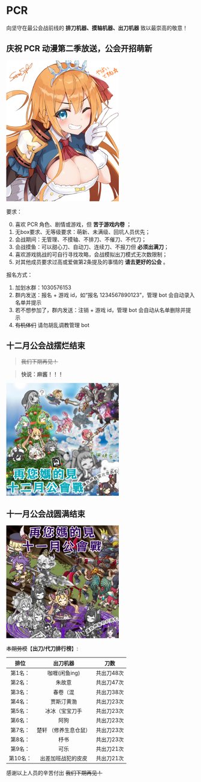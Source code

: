 # PCR
向坚守在最公会战前线的 **排刀机器、摸轴机器、出刀机器** 致以最崇高的敬意！

<!-- ![salute](docs/salute.gif) -->

## 庆祝 PCR 动漫第二季放送，公会开招萌新

<img src="docs/peko.png" width ="300" alt="PCR"/>


要求：

0. 喜欢 PCR 角色、剧情或游戏，但 **苦于游戏内卷** ；
1. 无box要求、无等级要求：萌新、未满级、回坑人员优先；
2. 会战期间：无管理、不摸轴、不排刀、不催刀、不代刀；
3. 会战摸鱼：可以甜心刀、自动刀、连续刀、不报刀但 **必须出满刀**；
4. 喜欢游戏挑战的可自行寻找攻略，会战模拟出刀模式无次数限制；
5. 对其他成员要求过高或爱做第2条提及的事情的 **请去更好的公会** 。

报名方式：
1. 加划水群：1030576153
2. 群内发送：报名 + 游戏 id，如“报名 1234567890123”，管理 bot 会自动录入名单并提示
3. 若不想参加了，群内发送：注销 + 游戏 id，管理 bot 会自动从名单删除并提示
4. ~~有机体们~~ 请勿胡乱调教管理 bot


## 十二月公会战摆烂结束
>  ~~我们下期再见！~~

> **快说：麻酱！！！**

<img src="docs/202112.png" width ="300" alt="PCR"/>

## 十一月公会战圆满结束
<img src="docs/202111.png" width ="300" alt="PCR"/>

~~本期劳模~~【**出刀/代刀排行榜**】:

| 排位    | 出刀机器   | 刀数|
| :-------------: | :-------------: |:-------------: |
| 第1名：| 咖喱(闲鱼ing)|  共出刀48次|
| 第2名：| 朱故意 | 共出刀47次|
| 第3名：| 春卷（混 | 共出刀38次|
| 第4名：|贾斯汀黄渤 | 共出刀23次|
| 第5名：| 冰冰（宝宝刀手|  共出刀23次|
| 第6名：| 阿狗 | 共出刀23次|
| 第7名：| 楚轩 （修养生息仓鼠） | 共出刀23次|
| 第8名：| 杼书‎|  共出刀23次|
| 第9名：| 可乐 |共出刀21次|
| 第10名：| 出差加班战犯的皮皮 | 共出刀21次|

感谢以上人员的辛苦付出 ~~我们下期再见！~~
